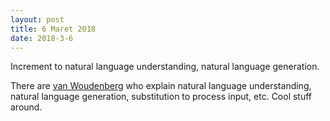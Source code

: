 ```yaml
---
layout: post
title: 6 Maret 2018
date: 2018-3-6
---
```

Increment to natural language understanding, natural language generation.

There are [van Woudenberg](http://dspace.ou.nl/bitstream/1820/5390/1/INF_20140617_Woudenberg.pdf)
who explain natural language understanding, natural language generation, substitution to process input, etc.
Cool stuff around.